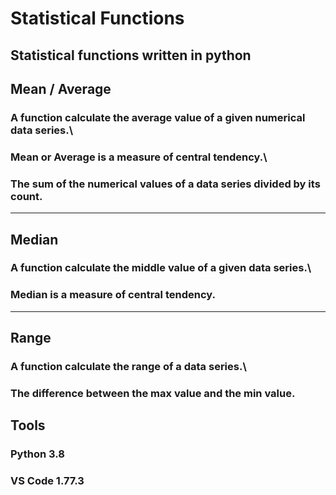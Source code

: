 # Statistical Functions
Statistical functions written in python
---

## Mean / Average
### A function calculate the average value of a given numerical data series.\
### Mean or Average is a measure of central tendency.\
### The sum of the numerical values of a data series divided by its count.
---

## Median
### A function calculate the middle value of a given data series.\
### Median is a measure of central tendency.
---

## Range
### A function calculate the range of a data series.\
### The difference between the max value and the min value.

## Tools
### Python 3.8
### VS Code 1.77.3
